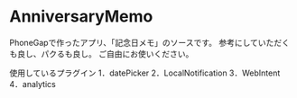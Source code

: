 AnniversaryMemo
===============
PhoneGapで作ったアプリ、「記念日メモ」のソースです。
参考にしていただくも良し、パクるも良し。
ご自由にお使いください。

使用しているプラグイン
1．datePicker
2．LocalNotification
3．WebIntent
4．analytics
